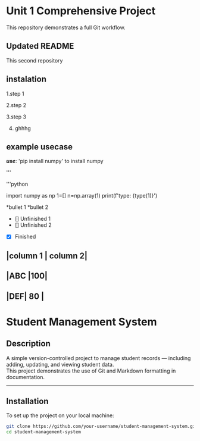 # Unit 1 Comprehensive Project
This repository demonstrates a full Git workflow.
## Updated README

This  second repository
## instalation

1.step 1

2.step 2

3.step 3

4.  ghhhg
   
## example usecase

   
***use***: 'pip install numpy' to install numpy

'''

'''python

import numpy as np
1=[]
n=np.array(1)
print(f'type: {type(1)}')

*bullet 1
*bullet 2

- [] Unfinished 1
- [] Unfinished 2
- [x] Finished


|column 1 | column 2|
-
|ABC |100|
-
|DEF| 80 |
-

# Student Management System

## Description
A simple version-controlled project to manage student records — including adding, updating, and viewing student data.  
This project demonstrates the use of Git and Markdown formatting in documentation.

---

## Installation
To set up the project on your local machine:

```bash
git clone https://github.com/your-username/student-management-system.git
cd student-management-system
